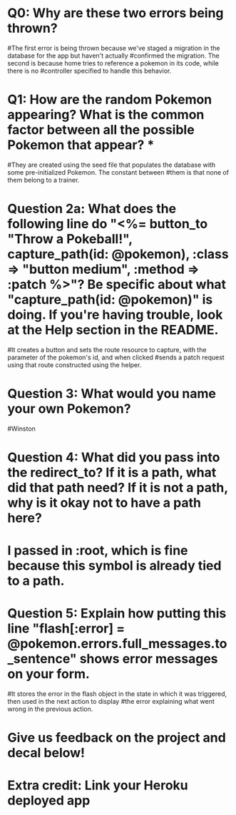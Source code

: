 # Q0: Why are these two errors being thrown?
#The first error is being thrown because we've staged a migration in the database for the app but haven't actually
#confirmed the migration. The second is because home tries to reference a pokemon in its code, while there is no 
#controller specified to handle this behavior.

# Q1: How are the random Pokemon appearing? What is the common factor between all the possible Pokemon that appear? *
#They are created using the seed file that populates the database with some pre-initialized Pokemon. The constant between
#them is that none of them belong to a trainer.

# Question 2a: What does the following line do "<%= button_to "Throw a Pokeball!", capture_path(id: @pokemon), :class => "button medium", :method => :patch %>"? Be specific about what "capture_path(id: @pokemon)" is doing. If you're having trouble, look at the Help section in the README.
#It creates a button and sets the route resource to capture, with the parameter of the pokemon's id, and when clicked
#sends a patch request using that route constructed using the helper.

# Question 3: What would you name your own Pokemon?
#Winston

# Question 4: What did you pass into the redirect_to? If it is a path, what did that path need? If it is not a path, why is it okay not to have a path here?
# I passed in :root, which is fine because this symbol is already tied to a path.

# Question 5: Explain how putting this line "flash[:error] = @pokemon.errors.full_messages.to_sentence" shows error messages on your form.
#It stores the error in the flash object in the state in which it was triggered, then used in the next action to display
#the error explaining what went wrong in the previous action.

# Give us feedback on the project and decal below!

# Extra credit: Link your Heroku deployed app
